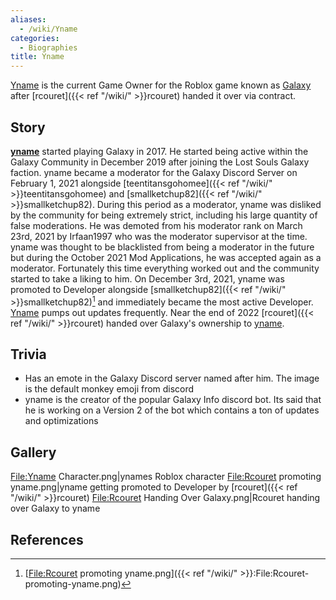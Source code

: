 ```yaml
---
aliases:
  - /wiki/Yname
categories:
  - Biographies
title: Yname
---
```


[Yname](https://www.roblox.com/users/34250563/profile) is the current Game Owner for the Roblox game known as [Galaxy](https://www.roblox.com/games/12426862174/Galaxy-Delta) after [rcouret]({{< ref "/wiki/" >}}rcouret) handed it over via contract.

## Story

**[yname](https://www.roblox.com/users/34250563/profile)** started playing Galaxy in 2017. He started being active within the Galaxy Community in December 2019 after joining the Lost Souls Galaxy faction. yname became a moderator for the Galaxy Discord Server on February 1, 2021 alongside [teentitansgohomee]({{< ref "/wiki/" >}}teentitansgohomee) and [smallketchup82]({{< ref "/wiki/" >}}smallketchup82). During this period as a moderator, yname was disliked by the community for being extremely strict, including his large quantity of false moderations. He was demoted from his moderator rank on March 23rd, 2021 by Irfaan1997 who was the moderator supervisor at the time. yname was thought to be blacklisted from being a moderator in the future but during the October 2021 Mod Applications, he was accepted again as a moderator. Fortunately this time everything worked out and the community started to take a liking to him. On December 3rd, 2021, yname was promoted to Developer alongside [smallketchup82]({{< ref "/wiki/" >}}smallketchup82)[^1] and immediately became the most active Developer. [Yname](https://www.roblox.com/users/34250563/profile) pumps out updates frequently. Near the end of 2022 [rcouret]({{< ref "/wiki/" >}}rcouret) handed over Galaxy's ownership to [yname](https://www.roblox.com/users/34250563/profile).

## Trivia

- Has an emote in the Galaxy Discord server named after him. The image is the default monkey emoji from discord
- yname is the creator of the popular Galaxy Info discord bot. Its said that he is working on a Version 2 of the bot which contains a ton of updates and optimizations

## Gallery

<File:Yname> Character.png|ynames Roblox character <File:Rcouret> promoting yname.png|yname getting promoted to Developer by [rcouret]({{< ref "/wiki/" >}}rcouret) <File:Rcouret> Handing Over Galaxy.png|Rcouret handing over Galaxy to yname

## References

<references />

[^1]: [<File:Rcouret> promoting yname.png]({{< ref "/wiki/" >}}:File:Rcouret-promoting-yname.png)
